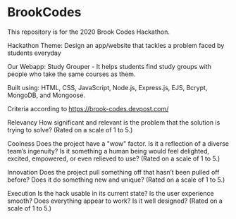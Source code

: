 # BrookCodes

This repository is for the 2020 Brook Codes Hackathon.

Hackathon Theme: Design an app/website that tackles a problem faced by students everyday

Our Webapp: Study Grouper - It helps students find study groups with people who take the same courses as them. 

Built using: HTML, CSS, JavaScript, Node.js, Express.js, EJS, Bcrypt, MongoDB, and Mongoose.

Criteria according to https://brook-codes.devpost.com/

Relevancy
How significant and relevant is the problem that the solution is trying to solve? (Rated on a scale of 1 to 5.)

Coolness
Does the project have a "wow" factor. Is it a reflection of a diverse team’s ingenuity? Is it something a human being would feel delighted, excited, empowered, or even relieved to use? (Rated on a scale of 1 to 5.)

Innovation
Does the project pull something off that hasn’t been pulled off before? Does it do something new and unique? (Rated on a scale of 1 to 5.)

Execution
Is the hack usable in its current state? Is the user experience smooth? Does everything appear to work? Is it well designed? (Rated on a scale of 1 to 5.)
